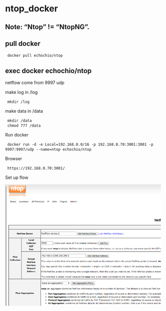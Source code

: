 # ntop_docker

 Note: “Ntop” != “NtopNG”.
 ----------

pull docker
-----------
     docker pull echochio/ntop
 
exec docker  echochio/ntop
-----------
 
 netflow come from 9997 udp
 
 make log in /log
    
     mkdir /log
 
 make data in /data

     mkdir /data
     chmod 777 /data

 Run docker  

     docker run -d -e Local=192.168.0.0/16 -p 192.168.0.70:3001:3001 -p 9997:9997/udp --name=ntop echochio/ntop

Browser
 
     https://192.168.0.70:3001/
     
Set up flow

![alt tag](https://github.com/chio-nzgft/ntop_docker/raw/master/p1.png)
     
